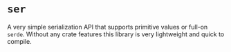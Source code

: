 # `ser`

A very simple serialization API that supports primitive values or full-on `serde`. Without any crate features this library is very lightweight and quick to compile.
